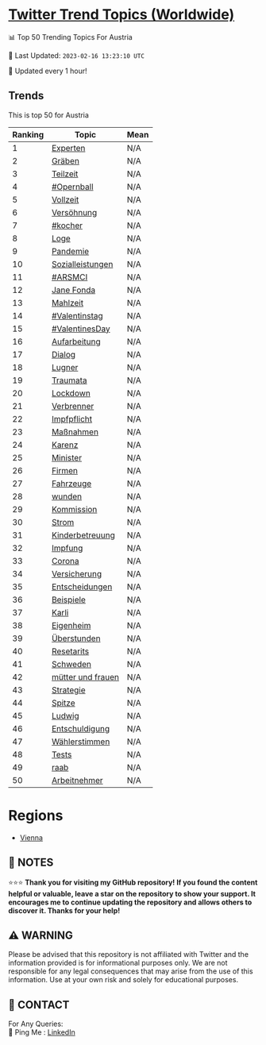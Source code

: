[Twitter Trend Topics (Worldwide)](https://github.com/ErcinDedeoglu/Twitter-Trend-Topics)
==========


📊 Top 50 Trending Topics For Austria

📆 Last Updated: `2023-02-16 13:23:10 UTC`

🔧 Updated every 1 hour!


## Trends

This is top 50 for Austria

| Ranking | Topic | Mean |
| ------- | ------------ | ------------ |
| 1 | [Experten](http://twitter.com/search?q=Experten) | N/A |
| 2 | [Gräben](http://twitter.com/search?q=Gr%c3%a4ben) | N/A |
| 3 | [Teilzeit](http://twitter.com/search?q=Teilzeit) | N/A |
| 4 | [#Opernball](http://twitter.com/search?q=%23Opernball) | N/A |
| 5 | [Vollzeit](http://twitter.com/search?q=Vollzeit) | N/A |
| 6 | [Versöhnung](http://twitter.com/search?q=Vers%c3%b6hnung) | N/A |
| 7 | [#kocher](http://twitter.com/search?q=%23kocher) | N/A |
| 8 | [Loge](http://twitter.com/search?q=Loge) | N/A |
| 9 | [Pandemie](http://twitter.com/search?q=Pandemie) | N/A |
| 10 | [Sozialleistungen](http://twitter.com/search?q=Sozialleistungen) | N/A |
| 11 | [#ARSMCI](http://twitter.com/search?q=%23ARSMCI) | N/A |
| 12 | [Jane Fonda](http://twitter.com/search?q=Jane+Fonda) | N/A |
| 13 | [Mahlzeit](http://twitter.com/search?q=Mahlzeit) | N/A |
| 14 | [#Valentinstag](http://twitter.com/search?q=%23Valentinstag) | N/A |
| 15 | [#ValentinesDay](http://twitter.com/search?q=%23ValentinesDay) | N/A |
| 16 | [Aufarbeitung](http://twitter.com/search?q=Aufarbeitung) | N/A |
| 17 | [Dialog](http://twitter.com/search?q=Dialog) | N/A |
| 18 | [Lugner](http://twitter.com/search?q=Lugner) | N/A |
| 19 | [Traumata](http://twitter.com/search?q=Traumata) | N/A |
| 20 | [Lockdown](http://twitter.com/search?q=Lockdown) | N/A |
| 21 | [Verbrenner](http://twitter.com/search?q=Verbrenner) | N/A |
| 22 | [Impfpflicht](http://twitter.com/search?q=Impfpflicht) | N/A |
| 23 | [Maßnahmen](http://twitter.com/search?q=Ma%c3%9fnahmen) | N/A |
| 24 | [Karenz](http://twitter.com/search?q=Karenz) | N/A |
| 25 | [Minister](http://twitter.com/search?q=Minister) | N/A |
| 26 | [Firmen](http://twitter.com/search?q=Firmen) | N/A |
| 27 | [Fahrzeuge](http://twitter.com/search?q=Fahrzeuge) | N/A |
| 28 | [wunden](http://twitter.com/search?q=wunden) | N/A |
| 29 | [Kommission](http://twitter.com/search?q=Kommission) | N/A |
| 30 | [Strom](http://twitter.com/search?q=Strom) | N/A |
| 31 | [Kinderbetreuung](http://twitter.com/search?q=Kinderbetreuung) | N/A |
| 32 | [Impfung](http://twitter.com/search?q=Impfung) | N/A |
| 33 | [Corona](http://twitter.com/search?q=Corona) | N/A |
| 34 | [Versicherung](http://twitter.com/search?q=Versicherung) | N/A |
| 35 | [Entscheidungen](http://twitter.com/search?q=Entscheidungen) | N/A |
| 36 | [Beispiele](http://twitter.com/search?q=Beispiele) | N/A |
| 37 | [Karli](http://twitter.com/search?q=Karli) | N/A |
| 38 | [Eigenheim](http://twitter.com/search?q=Eigenheim) | N/A |
| 39 | [Überstunden](http://twitter.com/search?q=%c3%9cberstunden) | N/A |
| 40 | [Resetarits](http://twitter.com/search?q=Resetarits) | N/A |
| 41 | [Schweden](http://twitter.com/search?q=Schweden) | N/A |
| 42 | [mütter und frauen](http://twitter.com/search?q=m%c3%bctter+und+frauen) | N/A |
| 43 | [Strategie](http://twitter.com/search?q=Strategie) | N/A |
| 44 | [Spitze](http://twitter.com/search?q=Spitze) | N/A |
| 45 | [Ludwig](http://twitter.com/search?q=Ludwig) | N/A |
| 46 | [Entschuldigung](http://twitter.com/search?q=Entschuldigung) | N/A |
| 47 | [Wählerstimmen](http://twitter.com/search?q=W%c3%a4hlerstimmen) | N/A |
| 48 | [Tests](http://twitter.com/search?q=Tests) | N/A |
| 49 | [raab](http://twitter.com/search?q=raab) | N/A |
| 50 | [Arbeitnehmer](http://twitter.com/search?q=Arbeitnehmer) | N/A |



# Regions

* [Vienna](</Austria/Vienna.md>)



## 📝 NOTES

⭐⭐⭐ **Thank you for visiting my GitHub repository! If you found the content helpful or valuable, leave a star on the repository to show your support. It encourages me to continue updating the repository and allows others to discover it. Thanks for your help!**


## ⚠️ WARNING

Please be advised that this repository is not affiliated with Twitter and the information provided is for informational purposes only. We are not responsible for any legal consequences that may arise from the use of this information. Use at your own risk and solely for educational purposes.


## 📨 CONTACT

 For Any Queries:  
            🏓 Ping Me : [LinkedIn](https://www.linkedin.com/in/ercindedeoglu/)
